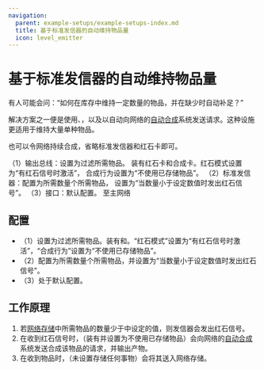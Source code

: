 ```yaml
---
navigation:
  parent: example-setups/example-setups-index.md
  title: 基于标准发信器的自动维持物品量
  icon: level_emitter
---
```


# 基于标准发信器的自动维持物品量

有人可能会问：“如何在库存中维持一定数量的物品，并在缺少时自动补足？”

解决方案之一便是使用<ItemLink id="export_bus" />、<ItemLink id="level_emitter" />，以及<ItemLink id="crafting_card" />以自动向网络的[自动合成](../ae2-mechanics/autocrafting.md)系统发送请求。这种设施更适用于维持大量单种物品。

也可以令网络持续合成，省略标准发信器和红石卡即可。

<GameScene zoom="6" interactive={true}>
  <ImportStructure src="../assets/assemblies/level_emitter_autostocking.snbt" />

  <BoxAnnotation color="#dddddd" min="1 1 0" max="2 1.3 1">
        （1）输出总线：设置为过滤所需物品。
        装有红石卡和合成卡。红石模式设置为“有红石信号时激活”，
        合成行为设置为“不使用已存储物品”。
        <Row><ItemImage id="redstone_card" scale="2" /> <ItemImage id="crafting_card" scale="2" /></Row>
  </BoxAnnotation>

  <BoxAnnotation color="#dddddd" min="0.7 1 0" max="1 2 1">
        （2）标准发信器：配置为所需数量个所需物品，
        设置为“当数量小于设定数值时发出红石信号”。
  </BoxAnnotation>

  <BoxAnnotation color="#dddddd" min="1 0 0" max="2 1 1">
        （3）接口：默认配置。
  </BoxAnnotation>

<DiamondAnnotation pos="4 0.5 0.5" color="#00ff00">
        至主网络
    </DiamondAnnotation>

  <IsometricCamera yaw="195" pitch="30" />
</GameScene>

## 配置

* <ItemLink id="export_bus" />（1）设置为过滤所需物品。装有<ItemLink id="redstone_card" />和<ItemLink id="crafting_card" />。“红石模式”设置为“有红石信号时激活”，“合成行为”设置为“不使用已存储物品”。
* <ItemLink id="level_emitter" />（2）配置为所需数量个所需物品，并设置为“当数量小于设定数值时发出红石信号”。
* <ItemLink id="interface" />（3）处于默认配置。

## 工作原理

1. 若[网络存储](../ae2-mechanics/import-export-storage.md)中所需物品的数量少于<ItemLink id="level_emitter" />中设定的值，则发信器会发出红石信号。
2. 在收到红石信号时，<ItemLink id="export_bus" />（装有<ItemLink id="crafting_card" />并设置为不使用已存储物品）会向网络的[自动合成](../ae2-mechanics/autocrafting.md)系统发送合成该物品的请求，并输出产物。
3. 在收到物品时，<ItemLink id="interface" />（未设置存储任何事物）会将其送入网络存储。